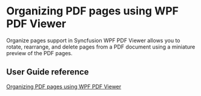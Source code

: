 # Organizing PDF pages using WPF PDF Viewer
Organize pages support in Syncfusion WPF PDF Viewer allows you to rotate, rearrange, and delete pages from a PDF document using a miniature preview of the PDF pages.

## User Guide reference
[Organizing PDF pages using WPF PDF Viewer](https://help.syncfusion.com/wpf/pdf-viewer/organize-pages)
